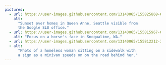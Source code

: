 ```yaml
---
pictures:
  - url: https://user-images.githubusercontent.com/13140065/155825868-6ada81bf-69c0-404e-ad28-41fec88c3781.jpg
    alt:
      "Sunset over homes in Queen Anne, Seattle visible from
      the Google SLU office."
  - url: https://user-images.githubusercontent.com/13140065/155815967-0968cbf1-2d06-470a-9fc2-7d3b88493cd9.jpg
    alt: "Focus on a horse's face in Snoqualime, WA."
  - url: https://user-images.githubusercontent.com/13140065/155812212-3cf879df-b300-4c53-aacb-b30caa926221.jpg
  - alt:
      "Photo of a homeless woman sitting on a sidewalk with
      a sign as a minivan speeds on on the road behind her."
---
```


